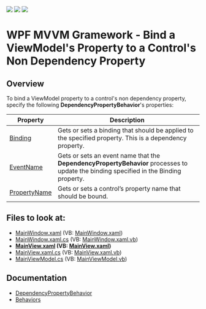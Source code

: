 <!-- default badges list -->
![](https://img.shields.io/endpoint?url=https://codecentral.devexpress.com/api/v1/VersionRange/128642344/21.1.5%2B)
[![](https://img.shields.io/badge/Open_in_DevExpress_Support_Center-FF7200?style=flat-square&logo=DevExpress&logoColor=white)](https://supportcenter.devexpress.com/ticket/details/T122997)
[![](https://img.shields.io/badge/📖_How_to_use_DevExpress_Examples-e9f6fc?style=flat-square)](https://docs.devexpress.com/GeneralInformation/403183)
<!-- default badges end -->


# WPF MVVM Gramework - Bind a ViewModel's Property to a Control's Non Dependency Property

## Overview

To bind a ViewModel property to a control's non dependency property, specify the following  **DependencyPropertyBehavior**'s properties:

| Property | Description|
|-|-|
[Binding](https://docs.devexpress.com/WPF/DevExpress.Mvvm.UI.DependencyPropertyBehavior.Binding)| Gets or sets a binding that should be applied to the specified property. This is a dependency property. |
[EventName](https://docs.devexpress.com/WPF/DevExpress.Mvvm.UI.DependencyPropertyBehavior.EventName)| Gets or sets an event name that the **DependencyPropertyBehavior** processes to update the binding specified in the Binding property. |
[PropertyName](https://docs.devexpress.com/WPF/DevExpress.Mvvm.UI.DependencyPropertyBehavior.PropertyName)|Gets or sets a control’s property name that should be bound.|
<!-- default file list -->
## Files to look at:

* [MainWindow.xaml](./CS/MainWindow.xaml) (VB: [MainWindow.xaml](./VB/MainWindow.xaml))
* [MainWindow.xaml.cs](./CS/MainWindow.xaml.cs) (VB: [MainWindow.xaml.vb](./VB/MainWindow.xaml.vb))
* **[MainView.xaml](./CS/View/MainView.xaml) (VB: [MainView.xaml](./VB/View/MainView.xaml))**
* [MainView.xaml.cs](./CS/View/MainView.xaml.cs) (VB: [MainView.xaml.vb](./VB/View/MainView.xaml.vb))
* [MainViewModel.cs](./CS/ViewModel/MainViewModel.cs) (VB: [MainViewModel.vb](./VB/ViewModel/MainViewModel.vb))
<!-- default file list end -->
## Documentation

- [DependencyPropertyBehavior](https://docs.devexpress.com/WPF/DevExpress.Mvvm.UI.DependencyPropertyBehavior)
- [Behaviors](https://docs.devexpress.com/WPF/17442/mvvm-framework/behaviors)
